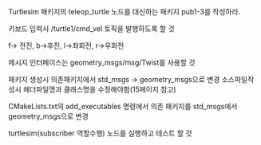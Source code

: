Turtlesim 패키지의 teleop_turtle 노드를 대신하는 패키지 pub1-3를 작성하라.

키보드 입력시 /turtle1/cmd_vel 토픽을 발행하도록 할 것

f-> 전진, b->후진, l->좌회전, r->우회전

메시지 인터페이스는 geometry_msgs/msg/Twist를 사용할 것

패키지 생성시 의존패키지에서 std_msgs -> geometry_msgs으로 변경
소스파일작성시 헤더파일명과 클래스명을 수정해야함(15페이지 참고)

CMakeLists.txt의 add_executables 명령에서 의존 패키지를 std_msgs에서 geometry_msgs으로 변경

turtlesim(subscriber 역할수행) 노드를 실행하고 테스트 할 것
